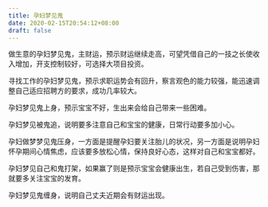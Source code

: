 ```yaml
---
title: 孕妇梦见鬼
date: 2020-02-15T20:54:12+08:00
draft: false
---
```


做生意的孕妇梦见鬼，主财运，预示财运继续走高，可望凭借自己的一技之长使收入增加，开支控制较好，可选择大项目投资。


寻找工作的孕妇梦见鬼，预示求职运势会有回升，察言观色的能力较强，能迅速调整自己适应招聘方的要求，成功几率较大。


孕妇梦见鬼上身，预示宝宝不好，生出来会给自己带来一些困难。


孕妇梦见被鬼追，说明要多注意自己和宝宝的健康，日常行动要多加小心。


孕妇做梦梦见鬼压身，一方面是提醒孕妇要关注胎儿的状况，另一方面是说明孕妇怀孕期间心情焦虑，应该要多放松心情，保持良好心态，这样对自己和宝宝都好。


孕妇梦见自己和鬼打架，如果赢了则是预示宝宝会健康出生，若自己受到伤害，那就要多关注宝宝的发育。


孕妇梦见鬼缠身，说明自己丈夫近期会有财运出现。

